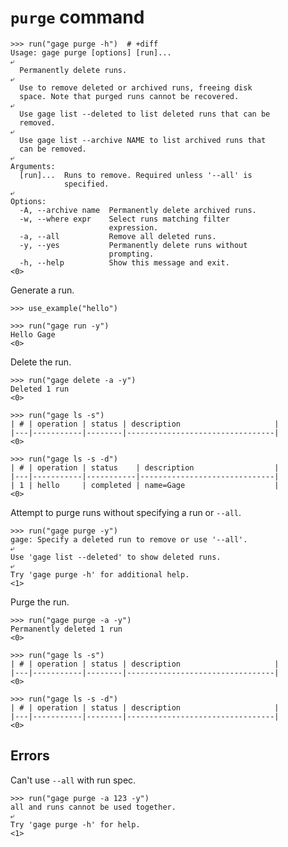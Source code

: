 # `purge` command

    >>> run("gage purge -h")  # +diff
    Usage: gage purge [options] [run]...
    ⤶
      Permanently delete runs.
    ⤶
      Use to remove deleted or archived runs, freeing disk
      space. Note that purged runs cannot be recovered.
    ⤶
      Use gage list --deleted to list deleted runs that can be
      removed.
    ⤶
      Use gage list --archive NAME to list archived runs that
      can be removed.
    ⤶
    Arguments:
      [run]...  Runs to remove. Required unless '--all' is
                specified.
    ⤶
    Options:
      -A, --archive name  Permanently delete archived runs.
      -w, --where expr    Select runs matching filter
                          expression.
      -a, --all           Remove all deleted runs.
      -y, --yes           Permanently delete runs without
                          prompting.
      -h, --help          Show this message and exit.
    <0>

Generate a run.

    >>> use_example("hello")

    >>> run("gage run -y")
    Hello Gage
    <0>

Delete the run.

    >>> run("gage delete -a -y")
    Deleted 1 run
    <0>

    >>> run("gage ls -s")
    | # | operation | status | description                     |
    |---|-----------|--------|---------------------------------|
    <0>

    >>> run("gage ls -s -d")
    | # | operation | status    | description                  |
    |---|-----------|-----------|------------------------------|
    | 1 | hello     | completed | name=Gage                    |
    <0>

Attempt to purge runs without specifying a run or `--all`.

    >>> run("gage purge -y")
    gage: Specify a deleted run to remove or use '--all'.
    ⤶
    Use 'gage list --deleted' to show deleted runs.
    ⤶
    Try 'gage purge -h' for additional help.
    <1>

Purge the run.

    >>> run("gage purge -a -y")
    Permanently deleted 1 run
    <0>

    >>> run("gage ls -s")
    | # | operation | status | description                     |
    |---|-----------|--------|---------------------------------|
    <0>

    >>> run("gage ls -s -d")
    | # | operation | status | description                     |
    |---|-----------|--------|---------------------------------|
    <0>

## Errors

Can't use `--all` with run spec.

    >>> run("gage purge -a 123 -y")
    all and runs cannot be used together.
    ⤶
    Try 'gage purge -h' for help.
    <1>
